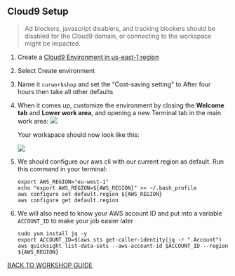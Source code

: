 ## Cloud9 Setup

> Ad blockers, javascript disablers, and tracking blockers should be disabled for the Cloud9 domain, or connecting to the workspace might be impacted.


1. Create a [Cloud9 Environment in us-east-1 region](https://eu-west-1.console.aws.amazon.com/cloud9/home?region=us-east-1)

2. Select Create environment

3. Name it `curworkshop` and set the “Cost-saving setting” to After four hours then take all other defaults

4. When it comes up, customize the environment by closing the **Welcome tab** and **Lower work area**, and opening a new Terminal tab in the main work area: 
    ![](https://reinvent2019.aws-management.tools/mgt306/en/images/intro/c9before.png)
    
    Your workspace should now look like this: 
    
    ![](https://reinvent2019.aws-management.tools/mgt306/en/images/intro/c9after.png)
    
5. We should configure our aws cli with our current region as default. Run this command in your terminal:
    ```
    export AWS_REGION="eu-west-1"
    echo "export AWS_REGION=${AWS_REGION}" >> ~/.bash_profile
    aws configure set default.region ${AWS_REGION}
    aws configure get default.region
    ```
    
6. We will also need to know your AWS account ID and put into a variable `ACCOUNT_ID` to make your job easier later
    ```
    sudo yum install jq -y
    export ACCOUNT_ID=$(aws sts get-caller-identity|jq -r ".Account")
    aws quicksight list-data-sets --aws-account-id $ACCOUNT_ID --region ${AWS_REGION}
    ```
    
[BACK TO WORKSHOP GUIDE](../README.md)   
